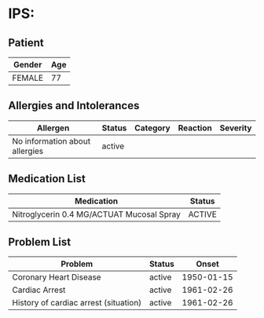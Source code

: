 # IPS:

## Patient

|Gender|Age|
|---|---|
|FEMALE|77|

## Allergies and Intolerances

|Allergen|Status|Category|Reaction|Severity|
|---|---|---|---|---|
|No information about allergies|active||||

## Medication List

|Medication|Status|
|---|---|
|Nitroglycerin 0.4 MG/ACTUAT Mucosal Spray|ACTIVE|

## Problem List

|Problem|Status|Onset|
|---|---|---|
|Coronary Heart Disease|active|1950-01-15|
|Cardiac Arrest|active|1961-02-26|
|History of cardiac arrest (situation)|active|1961-02-26|
